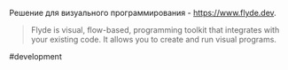 Решение для визуального программирования - https://www.flyde.dev.

> Flyde is visual, flow-based, programming toolkit that integrates with your existing code. It allows you to create and run visual programs.

#development